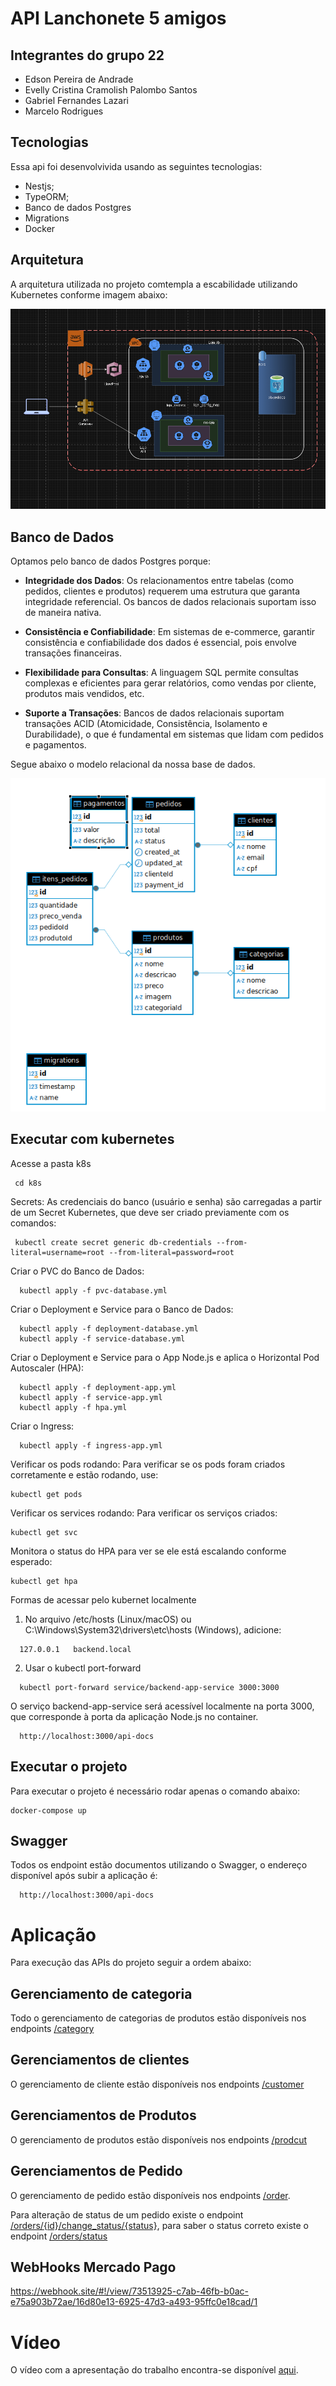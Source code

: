 # API Lanchonete 5 amigos

## Integrantes do grupo 22 
- Edson Pereira de Andrade
- Evelly Cristina Cramolish Palombo Santos 
- Gabriel Fernandes Lazari 
- Marcelo Rodrigues 

## Tecnologias
Essa api foi desenvolvivida usando as seguintes tecnologias:
 - Nestjs;
 - TypeORM;
 - Banco de dados Postgres
 - Migrations
 - Docker

## Arquitetura

A arquitetura utilizada no projeto comtempla a escabilidade utilizando Kubernetes conforme imagem abaixo:

![Arquitetura](/docs/arquitetura.png)

## Banco de Dados

Optamos pelo banco de dados Postgres porque:

* **Integridade dos Dados**: Os relacionamentos entre tabelas (como pedidos, clientes e produtos) requerem uma estrutura que garanta integridade referencial. Os bancos de dados relacionais suportam isso de maneira nativa.

* **Consistência e Confiabilidade**: Em sistemas de e-commerce, garantir consistência e confiabilidade dos dados é essencial, pois envolve transações financeiras.

* **Flexibilidade para Consultas**: A linguagem SQL permite consultas complexas e eficientes para gerar relatórios, como vendas por cliente, produtos mais vendidos, etc.

* **Suporte a Transações**: Bancos de dados relacionais suportam transações ACID (Atomicidade, Consistência, Isolamento e Durabilidade), o que é fundamental em sistemas que lidam com pedidos e pagamentos.

Segue abaixo o modelo relacional da nossa base de dados.

![MER](/docs/MER.png)


 ## Executar com kubernetes

Acesse a pasta k8s

```ssh
 cd k8s
```

 Secrets: As credenciais do banco (usuário e senha) são carregadas a partir de um Secret Kubernetes, que deve ser criado previamente com os comandos:
```ssh
 kubectl create secret generic db-credentials --from-literal=username=root --from-literal=password=root
```

 Criar o PVC do Banco de Dados:
```ssh
  kubectl apply -f pvc-database.yml
```

Criar o Deployment e Service para o Banco de Dados:
```ssh
  kubectl apply -f deployment-database.yml
  kubectl apply -f service-database.yml
```

Criar o Deployment e Service para o App Node.js e aplica o Horizontal Pod Autoscaler (HPA):
```ssh
  kubectl apply -f deployment-app.yml
  kubectl apply -f service-app.yml
  kubectl apply -f hpa.yml
```

Criar o Ingress:
```ssh
  kubectl apply -f ingress-app.yml
```

Verificar os pods rodando: Para verificar se os pods foram criados corretamente e estão rodando, use:
```ssh
kubectl get pods
```

Verificar os services rodando: Para verificar os serviços criados:
```ssh
kubectl get svc
```

Monitora o status do HPA para ver se ele está escalando conforme esperado:
```ssh
kubectl get hpa
```

Formas de acessar pelo kubernet localmente
1) No arquivo /etc/hosts (Linux/macOS) ou C:\Windows\System32\drivers\etc\hosts (Windows), adicione:
```ssh
  127.0.0.1   backend.local
```

2) Usar o kubectl port-forward
```ssh
  kubectl port-forward service/backend-app-service 3000:3000
```

O serviço backend-app-service será acessível localmente na porta 3000, que corresponde à porta da aplicação Node.js no container.
```ssh
  http://localhost:3000/api-docs
```  
## Executar o projeto
Para executar o projeto é necessário rodar apenas o comando abaixo:

```
docker-compose up
```

## Swagger

Todos os endpoint estão documentos utilizando o Swagger, o endereço disponível após subir a aplicação é:

```
  http://localhost:3000/api-docs
```  

# Aplicação

Para execução das APIs do projeto seguir a ordem abaixo:

## Gerenciamento de categoria
Todo o gerenciamento de categorias de produtos estão disponíveis nos endpoints [/category](http://localhost:3000/api-docs#/Categoria)


## Gerenciamentos de clientes
O gerenciamento de cliente estão disponíveis nos endpoints [/customer](http://localhost:3000/api-docs#/Cliente)

## Gerenciamentos de Produtos
O gerenciamento de produtos estão disponíveis nos endpoints [/prodcut](http://localhost:3000/api-docs#/Produto)

## Gerenciamentos de Pedido
O gerenciamento de pedido estão disponíveis nos endpoints [/order](http://localhost:3000/api-docs#/Pedidos).

Para alteração de status de um pedido existe o endpoint [/orders/{id}/change_status/{status}](http://localhost:3000/api-docs#/Pedidos/OrderController_changeStatus), para saber o status correto existe o endpoint [/orders/status](http://localhost:3000/api-docs#/Pedidos/OrderController_getListStatus)

## WebHooks Mercado Pago
https://webhook.site/#!/view/73513925-c7ab-46fb-b0ac-e75a903b72ae/16d80e13-6925-47d3-a493-95ffc0e18cad/1

# Vídeo
O vídeo com a apresentação do trabalho encontra-se disponível [aqui](https://youtu.be/mYwLyQ2mkIA).